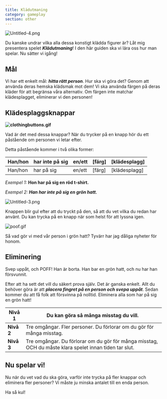 ```yaml
---
title: Klädutmaning
category: gameplay
section: other
---
```

![Untitled-4.png](https://help.studycat.com/hc/article_attachments/34921324100889)

Du kanske undrar vilka alla dessa konstigt klädda figurer är? Låt mig presentera spelet ***Klädutmaning***! I den här guiden ska vi lära oss hur man spelar. Nu sätter vi igång!

## **Mål**

Vi har ett enkelt mål: ***hitta rätt person***. Hur ska vi göra det? Genom att använda deras hemska klädsmak mot dem! Vi ska använda färgen på deras kläder för att begränsa våra alternativ. Om färgen inte matchar klädesplagget, eliminerar vi den personen!

## **Klädesplaggsknappar**

**![clothingbuttons.gif](https://help.studycat.com/hc/article_attachments/34921310348441)**

Vad är det med dessa knappar? När du trycker på en knapp hör du ett påstående om personen vi letar efter.

Detta påstående kommer i två olika former:

| Han/hon | har inte på sig | en/ett | \[färg] | \[klädesplagg] |
| --- | --- | --- | --- | --- |
| Han/hon | har på sig | en/ett | \[färg] | \[klädesplagg] |

*Exempel 1:* **Hon har på sig en röd t-shirt.**

*Exempel 2:* ***Han har inte på sig en grön hatt.***

![Untitled-3.png](https://help.studycat.com/hc/article_attachments/34921324104985)  

Knappen blir gul efter att du tryckt på den, så att du vet vilka du redan har använt. Du kan trycka på en knapp när som helst för att lyssna igen.

![poof.gif](https://help.studycat.com/hc/article_attachments/34921324114329)

Så vad gör vi med vår person i grön hatt? Tyvärr har jag dåliga nyheter för honom.

## **Eliminering**

Svep uppåt, och POFF! Han är borta. Han bar en grön hatt, och nu har han försvunnit.

Efter att ha sett det vill du säkert prova själv. Det är ganska enkelt. Allt du behöver göra är att ***placera fingret på en person och svepa uppåt***. Sedan kommer du att få folk att försvinna på nolltid. Eliminera alla som har på sig en grön hatt!

| **Nivå 1** | Du kan göra så många misstag du vill. |
| --- | --- |
| **Nivå 2** | Tre omgångar. Fler personer. Du förlorar om du gör för många misstag. |
| **Nivå 3** | Tre omgångar. Du förlorar om du gör för många misstag, OCH du måste klara spelet innan tiden tar slut. |

## **Nu spelar vi!**

Nu när du vet vad du ska göra, varför inte trycka på fler knappar och eliminera fler personer? Vi måste ju minska antalet till en enda person.

Ha så kul!
